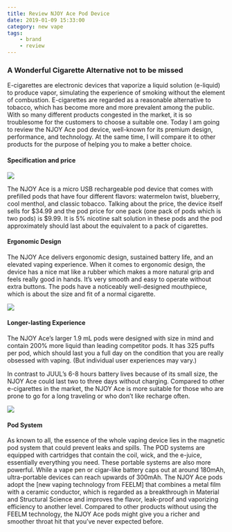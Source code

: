 ```yaml
---
title: Review NJOY Ace Pod Device 
date: 2019-01-09 15:33:00
category: new vape
tags:
	- brand
	- review
---
```


### A Wonderful Cigarette Alternative not to be missed 


E-cigarettes are electronic devices that vaporize a liquid solution (e-liquid) to produce vapor, simulating the experience of smoking without the element of combustion. E-cigarettes are regarded as a reasonable alternative to tobacco, which has become more and more prevalent among the public. With so many different products congested in the market, it is so troublesome for the customers to choose a suitable one. Today I am going to review the NJOY Ace pod device, well-known for its premium design, performance, and technology. At the same time, I will compare it to other products for the purpose of helping you to make a better choice. 

#### Specification and price

![](/images/16.jpg)

The NJOY Ace is a micro USB rechargeable pod device that comes with prefilled pods that have four different flavors: watermelon twist, blueberry, cool menthol, and classic tobacco. Talking about the price, the device itself sells for $34.99 and the pod price for one pack (one pack of pods which is two pods) is $9.99. It is 5% nicotine salt solution in these pods and the pod approximately should last about the equivalent to a pack of cigarettes. 

<!-- more -->

#### Ergonomic Design 

The NJOY Ace delivers ergonomic design, sustained battery life, and an elevated vaping experience. When it comes to ergonomic design, the device has a nice mat like a rubber which makes a more natural grip and feels really good in hands. It’s very smooth and easy to operate without extra buttons. The pods have a noticeably well-designed mouthpiece, which is about the size and fit of a normal cigarette.

![](/images/17.jpg)

#### Longer-lasting Experience

The NJOY Ace’s larger 1.9 mL pods were designed with size in mind and contain 200% more liquid than leading competitor pods. It has 325 puffs per pod, which should last you a full day on the condition that you are really obsessed with vaping. (But individual user experiences may vary.)

In contrast to JUUL’s 6-8 hours battery lives because of its small size, the NJOY Ace could last two to three days without charging. Compared to other e-cigarettes in the market, the NJOY Ace is more suitable for those who are prone to go for a long traveling or who don’t like recharge often. 

![](/images/18.jpg)

#### Pod System

As known to all, the essence of the whole vaping device lies in the magnetic pod system that could prevent leaks and spills. The POD systems are equipped with cartridges that contain the coil, wick, and the e-juice, essentially everything you need. These portable systems are also more powerful. While a vape pen or cigar-like battery caps out at around 180mAh, ultra-portable devices can reach upwards of 300mAh. The NJOY Ace pods adopt the [new vaping technology from FEELM] that combines a metal film with a ceramic conductor, which is regarded as a breakthrough in Material and Structural Science and improves the flavor, leak-proof and vaporizing efficiency to another level. Compared to other products without using the FEELM technology, the NJOY Ace pods might give you a richer and smoother throat hit that you’ve never expected before.

